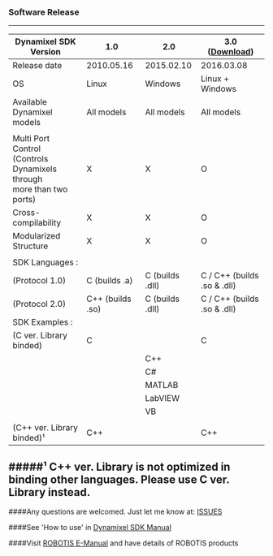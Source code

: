 ### Software Release
--------------------------------------------------------------------------
| Dynamixel SDK Version | 1.0 | 2.0 | 3.0 ([Download](https://github.com/ROBOTIS-GIT/DynamixelSDK/archive/master.zip)) |
| ------------- | ------------- | ------------- | ------------- |
| Release date| 2010.05.16 | 2015.02.10 | 2016.03.08 |
| OS | Linux | Windows | Linux + Windows |
| Available Dynamixel models | All models | All models | All models |
|||||
| Multi Port Control <br> (Controls Dynamixels through <br> more than two ports)| X | X | O | 
| Cross-compilability | X | X | O | 
| Modularized Structure | X | X | O |
|||||
| SDK Languages :  ||||
| (Protocol 1.0) | C (builds .a) | C (builds .dll)| C / C++ (builds .so & .dll) |
| (Protocol 2.0) | C++ (builds .so)| C (builds .dll)| C / C++ (builds .so & .dll) |
| SDK Examples : | | | |
| (C ver. Library binded)| C | | C| 
| | | C++| | 
| | | C#| | 
| | | MATLAB| | 
| | | LabVIEW| | 
| | | VB| | 
| | | | | 
| (C++ ver. Library binded)¹| C++|  | C++| 

#####¹ C++ ver. Library is not optimized in binding other languages. Please use C ver. Library instead.  
---------------------------------------------------------------------------
####Any questions are welcomed. Just let me know at: [ISSUES](https://github.com/ROBOTIS-GIT/DynamixelSDK/issues)

####See 'How to use' in [Dynamixel SDK Manual](https://github.com/ROBOTIS-GIT/ROBOTIS-Documents/wiki/ROBOTIS-Dynamixel-SDK-Documents)

####Visit [ROBOTIS E-Manual](http://support.robotis.com/) and have details of ROBOTIS products
